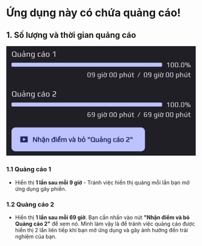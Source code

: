 # Ứng dụng này có chứa quảng cáo!

## 1. Số lượng và thời gian quảng cáo

![Quảng cáo chỉ hiển thị khi đạt 100%](images/ad_status.jpg)

### 1.1 Quảng cáo 1

- Hiển thị __1 lần sau mỗi 9 giờ__ - Tránh việc hiển thị quảng mỗi lần bạn mở ứng dụng gây phiền.

### 1.2 Quảng cáo 2

- Hiển thị __1 lần sau mỗi 69 giờ__. Bạn cần nhấn vào nút __"Nhận điểm và bỏ Quảng cáo 2"__ để xem nó. Mình làm vậy là để tránh việc quảng cáo được hiển thị 2 lần liên tiếp khi bạn mở ứng dụng và gây ảnh hưởng đến trải nghiệm của bạn.
